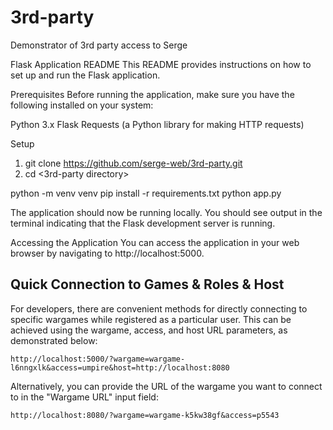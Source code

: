 # 3rd-party
Demonstrator of 3rd party access to Serge

Flask Application README
This README provides instructions on how to set up and run the Flask application.

Prerequisites
Before running the application, make sure you have the following installed on your system:

Python 3.x
Flask
Requests (a Python library for making HTTP requests) 

Setup 


1. git clone <https://github.com/serge-web/3rd-party.git>
2. cd <3rd-party directory>

python -m venv venv
pip install -r requirements.txt
python app.py

The application should now be running locally. You should see output in the terminal indicating that the Flask development server is running.

Accessing the Application
You can access the application in your web browser by navigating to http://localhost:5000.


## Quick Connection to Games & Roles & Host

For developers, there are convenient methods for directly connecting to specific wargames while registered as a particular user. This can be achieved using the wargame, access, and host URL parameters, as demonstrated below:

```base
http://localhost:5000/?wargame=wargame-l6nngxlk&access=umpire&host=http://localhost:8080

```

Alternatively, you can provide the URL of the wargame you want to connect to in the "Wargame URL" input field:

```base
http://localhost:8080/?wargame=wargame-k5kw38gf&access=p5543
```
